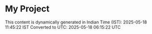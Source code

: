 # My Project

This content is dynamically generated in Indian Time (IST): 2025-05-18 11:45:22 IST
Converted to UTC: 2025-05-18 06:15:22 UTC
